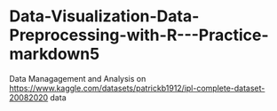 # Data-Visualization-Data-Preprocessing-with-R---Practice-markdown5


Data Managagement and Analysis on https://www.kaggle.com/datasets/patrickb1912/ipl-complete-dataset-20082020 data
